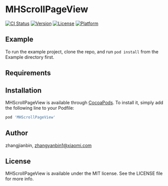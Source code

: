 # MHScrollPageView

[![CI Status](https://img.shields.io/travis/zhangjianbin/MHScrollPageView.svg?style=flat)](https://travis-ci.org/zhangjianbin/MHScrollPageView)
[![Version](https://img.shields.io/cocoapods/v/MHScrollPageView.svg?style=flat)](https://cocoapods.org/pods/MHScrollPageView)
[![License](https://img.shields.io/cocoapods/l/MHScrollPageView.svg?style=flat)](https://cocoapods.org/pods/MHScrollPageView)
[![Platform](https://img.shields.io/cocoapods/p/MHScrollPageView.svg?style=flat)](https://cocoapods.org/pods/MHScrollPageView)

## Example

To run the example project, clone the repo, and run `pod install` from the Example directory first.

## Requirements

## Installation

MHScrollPageView is available through [CocoaPods](https://cocoapods.org). To install
it, simply add the following line to your Podfile:

```ruby
pod 'MHScrollPageView'
```

## Author

zhangjianbin, zhangyanbin1@xiaomi.com

## License

MHScrollPageView is available under the MIT license. See the LICENSE file for more info.
